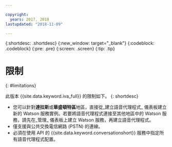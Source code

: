 ```yaml
---

copyright:
  years: 2017, 2018
lastupdated: "2018-11-09"

---
```


{:shortdesc: .shortdesc}
{:new_window: target="_blank"}
{:codeblock: .codeblock}
{:pre: .pre}
{:screen: .screen}
{:tip: .tip}

# 限制
{: #limitations}

此版本 {{site.data.keyword.iva_full}} 的限制如下。
{: shortdesc}

* 您可以針對**達拉斯**或**華盛頓特區**地區，直接從_建立語音代理程式_ 儀表板建立新的 Watson 服務實例。若要將語音代理程式連接至其他地區中的 Watson 服務，請先在_管理_ 儀表板上建立 Watson 服務，再建立語音代理程式。
* 僅支援與公共交換電信網路 (PSTN) 的連線。
* 必須在使用 API 的 {{site.data.keyword.conversationshort}} 服務中指定所有語音代理程式配置。
